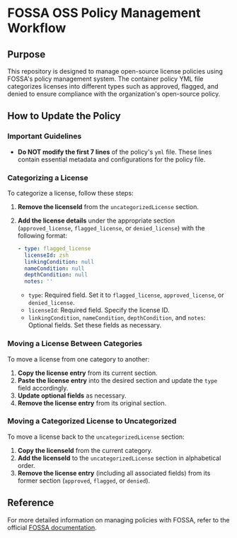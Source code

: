 # FOSSA OSS Policy Management Workflow

## Purpose

This repository is designed to manage open-source license policies using FOSSA's policy management system. The container policy YML file categorizes licenses into different types such as approved, flagged, and denied to ensure compliance with the organization's open-source policy.

## How to Update the Policy

### Important Guidelines

- **Do NOT modify the first 7 lines** of the policy's `yml` file. These lines contain essential metadata and configurations for the policy file.

### Categorizing a License

To categorize a license, follow these steps:

1. **Remove the licenseId** from the `uncategorizedLicense` section.
2. **Add the license details** under the appropriate section (`approved_license`, `flagged_license`, or `denied_license`) with the following format:

    ```yaml
    - type: flagged_license
      licenseId: zsh
      linkingCondition: null
      nameCondition: null
      depthCondition: null
      notes: ''
    ```

    - `type`: Required field. Set it to `flagged_license`, `approved_license`, or `denied_license`.
    - `licenseId`: Required field. Specify the license ID.
    - `linkingCondition`, `nameCondition`, `depthCondition`, and `notes`: Optional fields. Set these fields as necessary.

### Moving a License Between Categories

To move a license from one category to another:

1. **Copy the license entry** from its current section.
2. **Paste the license entry** into the desired section and update the `type` field accordingly.
3. **Update optional fields** as necessary.
4. **Remove the license entry** from its original section.

### Moving a Categorized License to Uncategorized

To move a license back to the `uncategorizedLicense` section:

1. **Copy the licenseId** from the current category.
2. **Add the licenseId** to the `uncategorizedLicense` section in alphabetical order.
3. **Remove the license entry** (including all associated fields) from its former section (`approved`, `flagged`, or `denied`).

## Reference

For more detailed information on managing policies with FOSSA, refer to the official [FOSSA documentation](https://docs.fossa.com/docs/policies).
